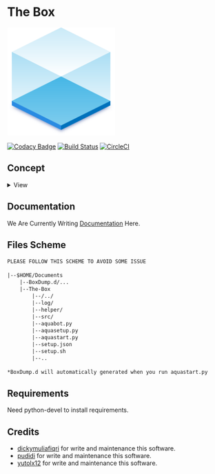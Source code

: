 # The Box
<img width="250" height="250" src=/assests/Logo.png>

[![Codacy Badge](https://api.codacy.com/project/badge/Grade/79f5e4b98b8b4ebf9c2fefbc74982355)](https://app.codacy.com/gh/aquabellus/The-Box?utm_source=github.com&utm_medium=referral&utm_content=aquabellus/The-Box&utm_campaign=Badge_Grade)
[![Build Status](https://travis-ci.com/aquabellus/The-Box.svg?token=j9yvFkydydnFaRfy8yoE&branch=master)](https://travis-ci.com/aquabellus/The-Box)
[![CircleCI](https://circleci.com/gh/aquabellus/The-Box.svg?style=shield)](https://circleci.com/gh/aquabellus/The-Box)

## Concept
<details>
    <summary>View</summary>

#### Blueprint
![Blueprint](/assests/Blueprint.png)

#### Flowchart
![Flowchart](/assests/Flowchart.png)

</details>

## Documentation
We Are Currently Writing [Documentation](https://aquabellus.gitbook.io/aqua-bellus/) Here.

## Files Scheme
    PLEASE FOLLOW THIS SCHEME TO AVOID SOME ISSUE
    
    |--$HOME/Documents
        |--BoxDump.d/...
        |--The-Box
            |--/../
            |--log/
            |--helper/
            |--src/
            |--aquabot.py
            |--aquasetup.py
            |--aquastart.py
            |--setup.json
            |--setup.sh
            |--..
            
    *BoxDump.d will automatically generated when you run aquastart.py

## Requirements
Need python-devel to install requirements.

## Credits
- [dickymuliafiqri](https://github.com/Dicky-MF) for write and maintenance this software.
- [pudidi](https://github.com/pudidi) for write and maintenance this software.
- [yutolx12](https://github.com/yutolx12) for write and maintenance this software.
